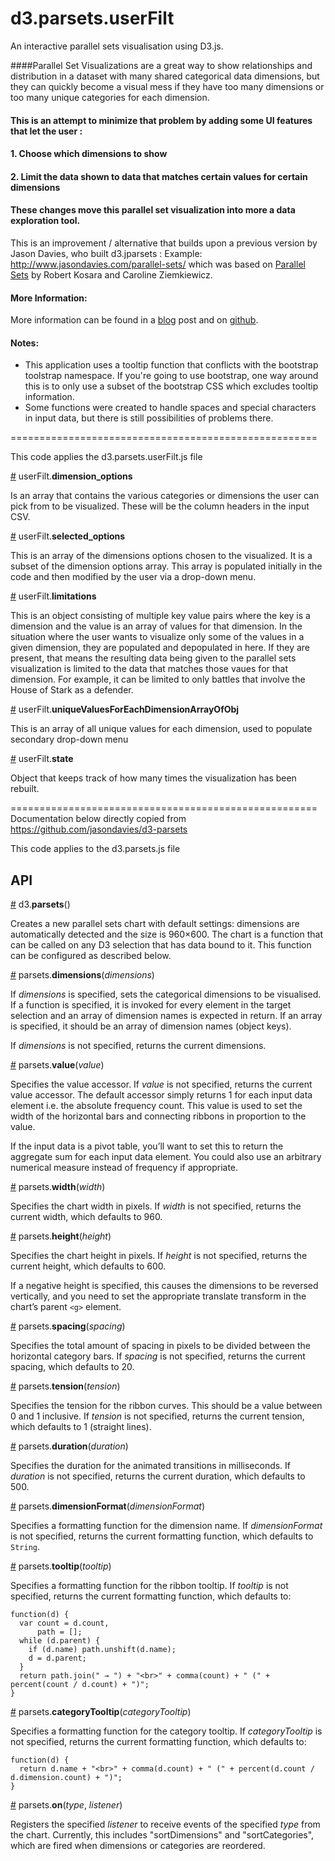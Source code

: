# d3.parsets.userFilt

An interactive parallel sets visualisation using D3.js.

####Parallel Set Visualizations are a great way to show relationships and distribution in a dataset with many shared categorical data dimensions, but they can quickly become a visual mess if they have too many dimensions or too many unique categories for each dimension. 

#### This is an attempt to minimize that problem by adding some UI features that let the user :
####    1. Choose which dimensions to show
####    2. Limit the data shown to data that matches certain values for certain dimensions

#### These changes move this parallel set visualization into more a data exploration tool. 

This is an improvement / alternative that builds upon a previous version by Jason Davies, who built d3.jparsets :  Example: <http://www.jasondavies.com/parallel-sets/>
which was based on [Parallel Sets](http://eagereyes.org/parallel-sets) by Robert Kosara and Caroline Ziemkiewicz. 

#### More Information:
More information can be found in a <a href="www.justingosses.com/parallelsets">blog</a> post and on <a href="https://github.com/JustinGOSSES/ParallelSets_GameOfThrones">github</a>. 

#### Notes:

   - This application uses a tooltip function that conflicts with the bootstrap toolstrap namespace. If you're going to use bootstrap, one way around this is to only use a subset of the bootstrap CSS which excludes tooltip information.
   - Some functions were created to handle spaces and special characters in input data, but there is still possibilities of problems there. 

=====================================================

This code applies the d3.parsets.userFilt.js file

<a name="userFilt_dimension_options" href="#userFilt">#</a> userFilt.<b>dimension_options</b>

Is an array that contains the various categories or dimensions the user can pick from to be visualized. These will be the column headers in the input CSV.

<a name="userFilt_selected_options" href="#userFilt">#</a> userFilt.<b>selected_options</b>

This is an array of the dimensions options chosen to the visualized. It is a subset of the dimension options array. This array is populated initially in the code and then modified by the user via a drop-down menu. 

<a name="userFilt_limitations" href="#userFilt">#</a> userFilt.<b>limitations</b>

This is an object consisting of multiple key value pairs where the key is a dimension and the value is an array of values for that dimension. In the situation where the user wants to visualize only some of the values in a given dimension, they are populated and depopulated in here. If they are present, that means the resulting data being given to the parallel sets visualization is limited to the data that matches those vaues for that dimension. For example, it can be limited to only battles that involve the House of Stark as a defender. 

<a name="userFilt_uniqueValuesForEachDimensionArrayOfObj" href="#userFilt">#</a> userFilt.<b>uniqueValuesForEachDimensionArrayOfObj</b>

 This is an array of all unique values for each dimension, used to populate secondary drop-down menu

<a name="userFilt_state" href="#userFilt">#</a> userFilt.<b>state</b>

 Object that keeps track of how many times the visualization has been rebuilt.


=====================================================
Documentation below directly copied from https://github.com/jasondavies/d3-parsets

This code applies to the d3.parsets.js file

## API

<a name="d3_parsets" href="#d3_parsets">#</a> d3.<b>parsets</b>()

Creates a new parallel sets chart with default settings: dimensions are automatically detected and the size is 960×600. The chart is a function that can be called on any D3 selection that has data bound to it.  This function can be configured as described below.

<a name="parsets_dimensions" href="#parsets_dimensions">#</a> parsets.<b>dimensions</b>(<i>dimensions</i>)

If *dimensions* is specified, sets the categorical dimensions to be visualised. If a function is specified, it is invoked for every element in the target selection and an array of dimension names is expected in return. If an array is specified, it should be an array of dimension names (object keys).

If *dimensions* is not specified, returns the current dimensions.

<a name="parsets_value" href="#parsets_value">#</a> parsets.<b>value</b>(<i>value</i>)

Specifies the value accessor. If *value* is not specified, returns the current value accessor. The default accessor simply returns 1 for each input data element i.e. the absolute frequency count. This value is used to set the width of the horizontal bars and connecting ribbons in proportion to the value.

If the input data is a pivot table, you’ll want to set this to return the aggregate sum for each input data element.  You could also use an arbitrary numerical measure instead of frequency if appropriate.

<a name="parsets_width" href="#parsets_width">#</a> parsets.<b>width</b>(<i>width</i>)

Specifies the chart width in pixels. If *width* is not specified, returns the current width, which defaults to 960.

<a name="parsets_height" href="#parsets_height">#</a> parsets.<b>height</b>(<i>height</i>)

Specifies the chart height in pixels. If *height* is not specified, returns the current height, which defaults to 600.

If a negative height is specified, this causes the dimensions to be reversed vertically, and you need to set the appropriate translate transform in the chart’s parent `<g>` element.

<a name="parsets_spacing" href="#parsets_spacing">#</a> parsets.<b>spacing</b>(<i>spacing</i>)

Specifies the total amount of spacing in pixels to be divided between the horizontal category bars. If *spacing* is not specified, returns the current spacing, which defaults to 20.

<a name="parsets_tension" href="#parsets_tension">#</a> parsets.<b>tension</b>(<i>tension</i>)

Specifies the tension for the ribbon curves. This should be a value between 0 and 1 inclusive. If *tension* is not specified, returns the current tension, which defaults to 1 (straight lines).

<a name="parsets_duration" href="#parsets_duration">#</a> parsets.<b>duration</b>(<i>duration</i>)

Specifies the duration for the animated transitions in milliseconds. If *duration* is not specified, returns the current duration, which defaults to 500.

<a name="parsets_dimensionFormat" href="#parsets_dimensionFormat">#</a> parsets.<b>dimensionFormat</b>(<i>dimensionFormat</i>)

Specifies a formatting function for the dimension name. If *dimensionFormat* is not specified, returns the current formatting function, which defaults to <code>String</code>.

<a name="parsets_tooltip" href="#parsets_tooltip">#</a> parsets.<b>tooltip</b>(<i>tooltip</i>)

Specifies a formatting function for the ribbon tooltip. If *tooltip* is not specified, returns the current formatting function, which defaults to:

    function(d) {
      var count = d.count,
          path = [];
      while (d.parent) {
        if (d.name) path.unshift(d.name);
        d = d.parent;
      }
      return path.join(" → ") + "<br>" + comma(count) + " (" + percent(count / d.count) + ")";
    }

<a name="parsets_categoryTooltip" href="#parsets_categoryTooltip">#</a> parsets.<b>categoryTooltip</b>(<i>categoryTooltip</i>)

Specifies a formatting function for the category tooltip. If *categoryTooltip* is not specified, returns the current formatting function, which defaults to:

    function(d) {
      return d.name + "<br>" + comma(d.count) + " (" + percent(d.count / d.dimension.count) + ")";
    }

<a name="parsets_on" href="#parsets_on">#</a> parsets.<b>on</b>(<i>type</i>, <i>listener</i>)

Registers the specified <i>listener</i> to receive events of the specified <i>type</i> from the chart.  Currently, this includes "sortDimensions" and "sortCategories", which are fired when dimensions or categories are reordered.
